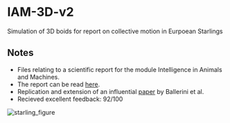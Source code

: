 # IAM-3D-v2
Simulation of 3D boids for report on collective motion in Eurpoean Starlings

## Notes 
- Files relating to a scientific report for the module Intelligence in Animals and Machines.
- The report can be read [here](https://github.com/Dave69178/IAM-3D-v2/blob/master/IAM_Assignment_2.pdf).
- Replication and extension of an influential [paper](https://doi.org/10.1073/pnas.0711437105) by Ballerini et al.
- Recieved excellent feedback: 92/100

![starling_figure](https://user-images.githubusercontent.com/59281365/230131610-831135ce-9216-4f01-beb0-d9d9a6a15e18.png)
